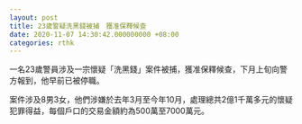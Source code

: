 ```yaml
---
layout: post
title: 23歲警疑洗黑錢被捕　獲准保釋候查
date: 2020-11-07 14:30:42.000000000 +08:00
categories: rthk
---
```


一名23歲警員涉及一宗懷疑「洗黑錢」案件被捕，獲准保釋候查，下月上旬向警方報到，他早前已被停職。

案件涉及8男3女，他們涉嫌於去年3月至今年10月，處理總共2億1千萬多元的懷疑犯罪得益，每個戶口的交易金額約為500萬至7000萬元。
